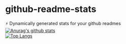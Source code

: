 # github-readme-stats
:zap: Dynamically generated stats for your github readmes  
[![Anurag's github stats](https://github-readme-stats.vercel.app/api?username=codybuilder-dev)](https://github.com/anuraghazra/github-readme-stats)  
[![Top Langs](https://github-readme-stats.vercel.app/api/top-langs/?username=codybuilder-dev)](https://github.com/anuraghazra/github-readme-stats)
